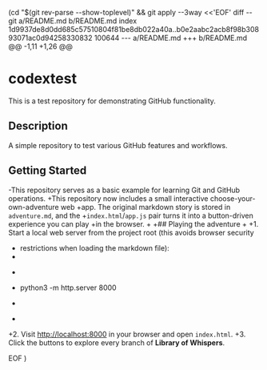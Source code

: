  (cd "$(git rev-parse --show-toplevel)" && git apply --3way <<'EOF' 
diff --git a/README.md b/README.md
index 1d9937de8d0dd685c57510804f81be8db022a40a..b0e2aabc2acb8f98b30893071ac0d94258330832 100644
--- a/README.md
+++ b/README.md
@@ -1,11 +1,26 @@
 # codextest
 
 This is a test repository for demonstrating GitHub functionality.
 
 ## Description
 
 A simple repository to test various GitHub features and workflows.
 
 ## Getting Started
 
-This repository serves as a basic example for learning Git and GitHub operations.
+This repository now includes a small interactive choose-your-own-adventure web
+app. The original markdown story is stored in `adventure.md`, and the
+`index.html`/`app.js` pair turns it into a button-driven experience you can play
+in the browser.
+
+## Playing the adventure
+
+1. Start a local web server from the project root (this avoids browser security
+   restrictions when loading the markdown file):
+
+   ```bash
+   python3 -m http.server 8000
+   ```
+
+2. Visit <http://localhost:8000> in your browser and open `index.html`.
+3. Click the buttons to explore every branch of **Library of Whispers**.
 
EOF
)
